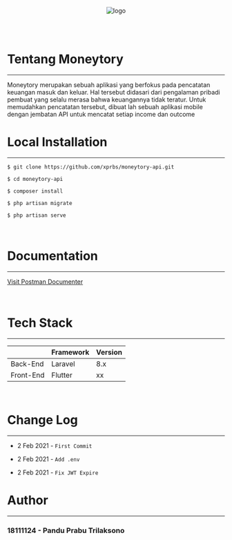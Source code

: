 <p align="center">
<img src="https://i.ibb.co/RBWgYN3/logo.png" alt="logo" border="0" />
</p>
<br>
<br>



# Tentang Moneytory
------------
Moneytory merupakan sebuah aplikasi yang berfokus pada pencatatan keuangan masuk dan keluar. Hal tersebut didasari dari pengalaman pribadi pembuat yang selalu merasa bahwa keuangannya tidak teratur. Untuk memudahkan pencatatan tersebut, dibuat lah sebuah aplikasi mobile dengan jembatan API untuk mencatat setiap income dan outcome
<br>

# Local Installation

------------
`$ git clone https://github.com/xprbs/moneytory-api.git`

`$ cd moneytory-api`

`$ composer install`

`$ php artisan migrate`

`$ php artisan serve`

<br>


# Documentation

------------

[Visit Postman Documenter](https://documenter.postman.com/preview/12373016-2747ad4c-1063-4493-9137-3241530f96f5?environment=&versionTag=latest&apiName=CURRENT&version=latest&documentationLayout=classic-double-column&right-sidebar=303030&top-bar=FFFFFF&highlight=EF5B25 "Visit Postman Documenter")

<br>

# Tech Stack

------------

|   | Framework  | Version
| ------------ | ------------ | ------------ |
| Back-End  |  Laravel | 8.x
| Front-End  |  Flutter | xx

<br>


# Change Log

------------


- 2 Feb 2021 - `First Commit`

- 2 Feb 2021 - `Add .env`

- 2 Feb 2021 - `Fix JWT Expire`



# Author

------------
### 18111124 - Pandu Prabu Trilaksono


